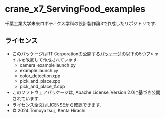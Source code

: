 # crane_x7_ServingFood_examples
千葉工業大学未来ロボティクス学科の設計製作論3で作成したリポジトリです.

## ライセンス
- このパッケージはRT Corporationの公開する[パッケージ](https://github.com/rt-net/crane_x7_ros/tree/ros2)の以下の5つフ>
ァイルを改変して作成されています.
    - camera_example.launch.py
    - example.launch.py
    - color_detection.cpp
    - pick_and_place.cpp
    - pick_and_place_tf.cpp
- このソフトウェアパッケージは, Apache License, Version 2.0に基づき公開されています.
- ライセンス全文は[LICENSE](https://github.com/bloodlemon2/crane_x7_ServingFood_examples/blob/main/LICENSE)から確認できます.
- © 2024 Tomoya tsuji, Kenta Hirachi
